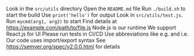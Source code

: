 <!-- markdownlint-disable MD041 MD013 MD032 -->
Look in the `src/utils` directory <!-- ✅ -->
Open the `README.md` file <!-- ✅ -->
Run `./build.sh` to start the build <!-- ✅ -->
Use `print('hello')` for output <!-- ✅ -->
Look in `src/utils/test.js`. <!-- ✅ -->
Run `mycmd(arg1, arg2)` to start <!-- ✅ -->
Find details at https://example.com/path/to/file.js <!-- ✅ -->
Node.js is our runtime <!-- ✅ -->
We support React.js for UI <!-- ✅ -->
Please run tests in CI/CD <!-- ✅ -->
Use abbreviations like e.g. and i.e. <!-- ✅ -->
Our code uses import/export syntax <!-- ✅ -->
See https://semver.org/spec/v2.0.0.html for details <!-- ✅ -->

